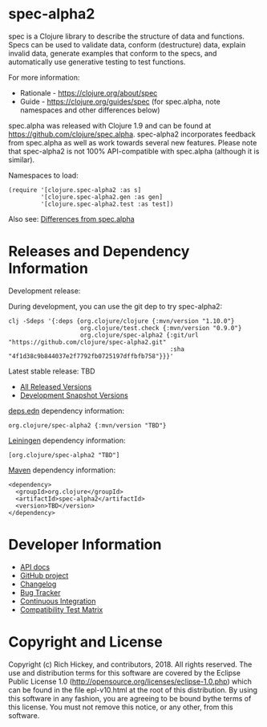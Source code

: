 spec-alpha2
========================================

spec is a Clojure library to describe the structure of data and functions. Specs can be used to validate data, conform (destructure) data, explain invalid data, generate examples that conform to the specs, and automatically use generative testing to test functions.

For more information:

* Rationale - https://clojure.org/about/spec
* Guide - https://clojure.org/guides/spec (for spec.alpha, note namespaces and other differences below)

spec.alpha was released with Clojure 1.9 and can be found at https://github.com/clojure/spec.alpha. spec-alpha2 incorporates feedback from spec.alpha as well as work towards several new features. Please note that spec-alpha2 is not 100% API-compatible with spec.alpha (although it is similar).

Namespaces to load:

    (require '[clojure.spec-alpha2 :as s]
             '[clojure.spec-alpha2.gen :as gen]
             '[clojure.spec-alpha2.test :as test])

Also see: [Differences from spec.alpha](https://github.com/clojure/spec-alpha2/wiki/Differences-from-spec.alpha)


Releases and Dependency Information
========================================

Development release:

During development, you can use the git dep to try spec-alpha2:

    clj -Sdeps '{:deps {org.clojure/clojure {:mvn/version "1.10.0"}
                        org.clojure/test.check {:mvn/version "0.9.0"} 
                        org.clojure/spec-alpha2 {:git/url "https://github.com/clojure/spec-alpha2.git" 
                                                 :sha "4f1d38c9b844037e2f7792fb0725197dffbfb758"}}}'


Latest stable release: TBD

* [All Released Versions](http://search.maven.org/#search%7Cgav%7C1%7Cg%3A%22org.clojure%22%20AND%20a%3A%22spec-alpha2%22)
* [Development Snapshot Versions](https://oss.sonatype.org/index.html#nexus-search;gav~org.clojure~spec-alpha2~~~)

[deps.edn](https://clojure.org/guides/deps_and_cli) dependency information:

    org.clojure/spec-alpha2 {:mvn/version "TBD"}

[Leiningen](https://github.com/technomancy/leiningen) dependency information:

    [org.clojure/spec-alpha2 "TBD"]

[Maven](http://maven.apache.org/) dependency information:

    <dependency>
      <groupId>org.clojure</groupId>
      <artifactId>spec-alpha2</artifactId>
      <version>TBD</version>
    </dependency>

Developer Information
========================================

* [API docs](http://clojure.github.io/spec-alpha2/)
* [GitHub project](https://github.com/clojure/spec-alpha2)
* [Changelog](https://github.com/clojure/spec-alpha2/blob/master/CHANGES.md)
* [Bug Tracker](http://dev.clojure.org/jira/browse/CLJ)
* [Continuous Integration](http://build.clojure.org/job/spec-alpha2/)
* [Compatibility Test Matrix](http://build.clojure.org/job/spec-alpha2-test-matrix/)

Copyright and License
========================================

Copyright (c) Rich Hickey, and contributors, 2018. All rights reserved.  The use and distribution terms for this software are covered by the Eclipse Public License 1.0 (http://opensource.org/licenses/eclipse-1.0.php) which can be found in the file epl-v10.html at the root of this distribution. By using this software in any fashion, you are agreeing to be bound bythe terms of this license.  You must not remove this notice, or any other, from this software.
